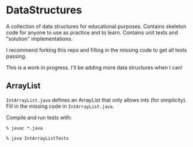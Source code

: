 # DataStructures
A collection of data structures for educational purposes. Contains skeleton code for anyone to use as practice and to learn. Contains unit tests and "solution" implementations.

I recommend forking this repo and filling in the missing code to get all tests passing.

This is a work in progress. I'll be adding more data structures when I can!

ArrayList
---------
`IntArrayList.java` defines an ArrayList that only allows ints (for simplicity).
Fill in the missing code in `IntArrayList.java`.

Compile and run tests with:

`% javac *.java`

`% java IntArrayListTests`
